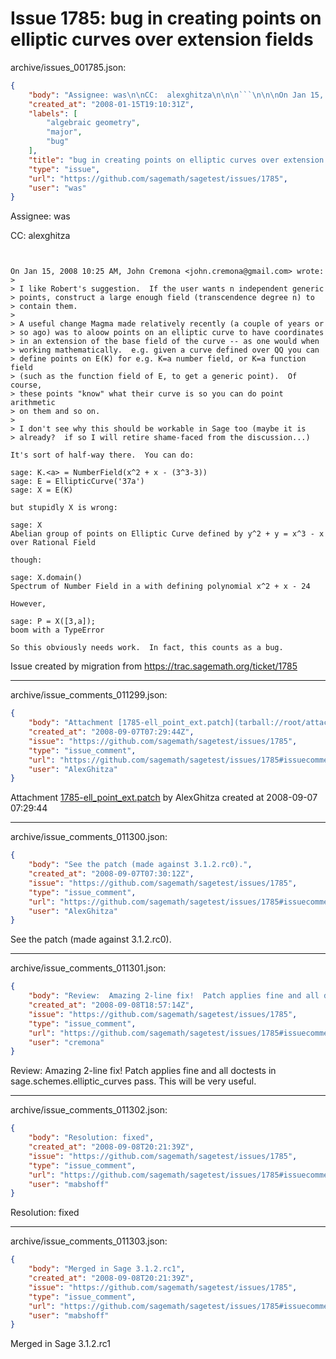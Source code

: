 # Issue 1785: bug in creating points on elliptic curves over extension fields

archive/issues_001785.json:
```json
{
    "body": "Assignee: was\n\nCC:  alexghitza\n\n\n```\n\n\nOn Jan 15, 2008 10:25 AM, John Cremona <john.cremona@gmail.com> wrote:\n> \n> I like Robert's suggestion.  If the user wants n independent generic\n> points, construct a large enough field (transcendence degree n) to\n> contain them.\n> \n> A useful change Magma made relatively recently (a couple of years or\n> so ago) was to aloow points on an elliptic curve to have coordinates\n> in an extension of the base field of the curve -- as one would when\n> working mathematically.  e.g. given a curve defined over QQ you can\n> define points on E(K) for e.g. K=a number field, or K=a function field\n> (such as the function field of E, to get a generic point).  Of course,\n> these points \"know\" what their curve is so you can do point arithmetic\n> on them and so on.\n> \n> I don't see why this should be workable in Sage too (maybe it is\n> already?  if so I will retire shame-faced from the discussion...)\n\nIt's sort of half-way there.  You can do:\n\nsage: K.<a> = NumberField(x^2 + x - (3^3-3))\nsage: E = EllipticCurve('37a')\nsage: X = E(K)\n\nbut stupidly X is wrong:\n\nsage: X\nAbelian group of points on Elliptic Curve defined by y^2 + y = x^3 - x over Rational Field\n\nthough:\n\nsage: X.domain()\nSpectrum of Number Field in a with defining polynomial x^2 + x - 24\n\nHowever, \n\nsage: P = X([3,a]);\nboom with a TypeError\n\nSo this obviously needs work.  In fact, this counts as a bug.\n\n```\n\n\nIssue created by migration from https://trac.sagemath.org/ticket/1785\n\n",
    "created_at": "2008-01-15T19:10:31Z",
    "labels": [
        "algebraic geometry",
        "major",
        "bug"
    ],
    "title": "bug in creating points on elliptic curves over extension fields",
    "type": "issue",
    "url": "https://github.com/sagemath/sagetest/issues/1785",
    "user": "was"
}
```
Assignee: was

CC:  alexghitza


```


On Jan 15, 2008 10:25 AM, John Cremona <john.cremona@gmail.com> wrote:
> 
> I like Robert's suggestion.  If the user wants n independent generic
> points, construct a large enough field (transcendence degree n) to
> contain them.
> 
> A useful change Magma made relatively recently (a couple of years or
> so ago) was to aloow points on an elliptic curve to have coordinates
> in an extension of the base field of the curve -- as one would when
> working mathematically.  e.g. given a curve defined over QQ you can
> define points on E(K) for e.g. K=a number field, or K=a function field
> (such as the function field of E, to get a generic point).  Of course,
> these points "know" what their curve is so you can do point arithmetic
> on them and so on.
> 
> I don't see why this should be workable in Sage too (maybe it is
> already?  if so I will retire shame-faced from the discussion...)

It's sort of half-way there.  You can do:

sage: K.<a> = NumberField(x^2 + x - (3^3-3))
sage: E = EllipticCurve('37a')
sage: X = E(K)

but stupidly X is wrong:

sage: X
Abelian group of points on Elliptic Curve defined by y^2 + y = x^3 - x over Rational Field

though:

sage: X.domain()
Spectrum of Number Field in a with defining polynomial x^2 + x - 24

However, 

sage: P = X([3,a]);
boom with a TypeError

So this obviously needs work.  In fact, this counts as a bug.

```


Issue created by migration from https://trac.sagemath.org/ticket/1785





---

archive/issue_comments_011299.json:
```json
{
    "body": "Attachment [1785-ell_point_ext.patch](tarball://root/attachments/some-uuid/ticket1785/1785-ell_point_ext.patch) by AlexGhitza created at 2008-09-07 07:29:44",
    "created_at": "2008-09-07T07:29:44Z",
    "issue": "https://github.com/sagemath/sagetest/issues/1785",
    "type": "issue_comment",
    "url": "https://github.com/sagemath/sagetest/issues/1785#issuecomment-11299",
    "user": "AlexGhitza"
}
```

Attachment [1785-ell_point_ext.patch](tarball://root/attachments/some-uuid/ticket1785/1785-ell_point_ext.patch) by AlexGhitza created at 2008-09-07 07:29:44



---

archive/issue_comments_011300.json:
```json
{
    "body": "See the patch (made against 3.1.2.rc0).",
    "created_at": "2008-09-07T07:30:12Z",
    "issue": "https://github.com/sagemath/sagetest/issues/1785",
    "type": "issue_comment",
    "url": "https://github.com/sagemath/sagetest/issues/1785#issuecomment-11300",
    "user": "AlexGhitza"
}
```

See the patch (made against 3.1.2.rc0).



---

archive/issue_comments_011301.json:
```json
{
    "body": "Review:  Amazing 2-line fix!  Patch applies fine and all doctests in sage.schemes.elliptic_curves pass.  This will be very useful.",
    "created_at": "2008-09-08T18:57:14Z",
    "issue": "https://github.com/sagemath/sagetest/issues/1785",
    "type": "issue_comment",
    "url": "https://github.com/sagemath/sagetest/issues/1785#issuecomment-11301",
    "user": "cremona"
}
```

Review:  Amazing 2-line fix!  Patch applies fine and all doctests in sage.schemes.elliptic_curves pass.  This will be very useful.



---

archive/issue_comments_011302.json:
```json
{
    "body": "Resolution: fixed",
    "created_at": "2008-09-08T20:21:39Z",
    "issue": "https://github.com/sagemath/sagetest/issues/1785",
    "type": "issue_comment",
    "url": "https://github.com/sagemath/sagetest/issues/1785#issuecomment-11302",
    "user": "mabshoff"
}
```

Resolution: fixed



---

archive/issue_comments_011303.json:
```json
{
    "body": "Merged in Sage 3.1.2.rc1",
    "created_at": "2008-09-08T20:21:39Z",
    "issue": "https://github.com/sagemath/sagetest/issues/1785",
    "type": "issue_comment",
    "url": "https://github.com/sagemath/sagetest/issues/1785#issuecomment-11303",
    "user": "mabshoff"
}
```

Merged in Sage 3.1.2.rc1
